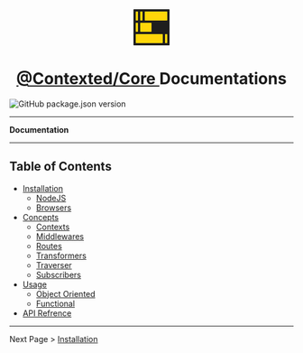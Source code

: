 <div align="center">
    <img alt="Contexted Logo" width="64" src="https://raw.githubusercontent.com/contexted-js/brand/master/dark/main-fill.svg">
    <h1>
		<a href="https://github.com/contexted-js/core">
        	@Contexted/Core
    	</a>
		<span>Documentations</span>
	</h1>
</div>

<img alt="GitHub package.json version" src="https://img.shields.io/github/package-json/v/contexted-js/core">

---

**Documentation**

---

## Table of Contents

-   [Installation](installation.md)
    -   [NodeJS](installation.md)
    -   [Browsers](installation.md#browsers)
-   [Concepts](concepts/README.md)
    -   [Contexts](concepts/contexts.md)
    -   [Middlewares](concepts/middlewares.md)
    -   [Routes](concepts/routes.md)
    -   [Transformers](concepts/transformers.md)
    -   [Traverser](concepts/traverser.md)
    -   [Subscribers](concepts/subscribers.md)
-   [Usage](usage/README.md)
    -   [Object Oriented](usage/object-oriented.md)
    -   [Functional](usage/functional.md)
-   [API Refrence](api-refrence.md)

---

Next Page >
[Installation](installation.md)
